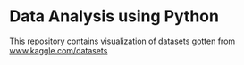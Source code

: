 # Data Analysis using Python
This repository contains visualization of datasets gotten from www.kaggle.com/datasets
